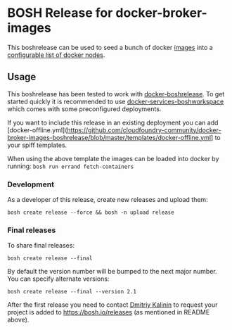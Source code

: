 # BOSH Release for docker-broker-images

This boshrelease can be used to seed a bunch of docker [images](https://github.com/cloudfoundry-community/docker-broker-images-boshrelease/blob/master/images.yml) into a [configurable list of docker nodes](https://github.com/cloudfoundry-community/docker-broker-images-boshrelease/blob/master/jobs/docker_load_images/spec#L10-L16).

## Usage

This boshrelease has been tested to work with [docker-boshrelease](https://github.com/cf-platform-eng/docker-boshrelease).
To get started quickly it is recommended to use [docker-services-boshworkspace](https://github.com/cloudfoundry-community/docker-services-boshworkspace) which comes with some preconfigured deployments.

If you want to include this release in an existing deployment you can add [docker-offline.yml](https://github.com/cloudfoundry-community/docker-broker-images-boshrelease/blob/master/templates/docker-offline.yml] to your spiff templates.

When using the above template the images can be loaded into docker by running:
`bosh run errand fetch-containers`

### Development

As a developer of this release, create new releases and upload them:

```
bosh create release --force && bosh -n upload release
```

### Final releases

To share final releases:

```
bosh create release --final
```

By default the version number will be bumped to the next major number. You can specify alternate versions:


```
bosh create release --final --version 2.1
```

After the first release you need to contact [Dmitriy Kalinin](mailto://dkalinin@pivotal.io) to request your project is added to https://bosh.io/releases (as mentioned in README above).
